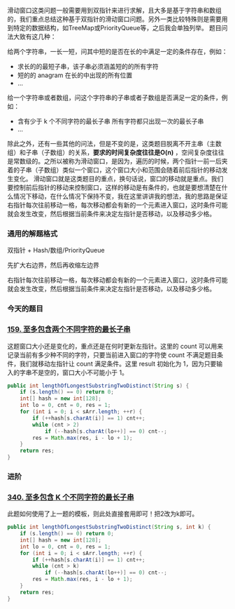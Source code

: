 滑动窗口这类问题一般需要用到双指针来进行求解，且大多是基于字符串和数组的，我们重点总结这种基于双指针的滑动窗口问题。另外一类比较特殊则是需要用到特定的数据结构，如TreeMap或PriorityQueue等，之后我会单独列举。
题目问法大致有这几种：

给两个字符串，一长一短，问其中短的是否在长的中满足一定的条件存在，例如：

- 求长的的最短子串，该子串必须涵盖短的的所有字符
- 短的的 anagram 在长的中出现的所有位置
- ...

给一个字符串或者数组，问这个字符串的子串或者子数组是否满足一定的条件，例如：

- 含有少于 k 个不同字符的最长子串
 所有字符都只出现一次的最长子串
- ...

除此之外，还有一些其他的问法，但是不变的是，这类题目脱离不开主串（主数组）和子串（子数组）的关系，**要求的时间复杂度往往是O(n)** ，空间复杂度往往是常数级的。之所以被称为滑动窗口，是因为，遍历的时候，两个指针一前一后夹着的子串（子数组）类似一个窗口，这个窗口大小和范围会随着前后指针的移动发生变化。
滑动窗口就是这类题目的重点，换句话说，窗口的移动就是重点。我们要控制前后指针的移动来控制窗口，这样的移动是有条件的，也就是要想清楚在什么情况下移动，在什么情况下保持不变，我在这里讲讲我的想法，我的思路是保证右指针每次往前移动一格，每次移动都会有新的一个元素进入窗口，这时条件可能就会发生改变，然后根据当前条件来决定左指针是否移动，以及移动多少格。

### 通用的解题格式
双指针 + Hash/数组/PriorityQueue

先扩大右边界，然后再收缩左边界

右指针每次往前移动一格，每次移动都会有新的一个元素进入窗口，这时条件可能就会发生改变，然后根据当前条件来决定左指针是否移动，以及移动多少格。

### 今天的题目

### [159. 至多包含两个不同字符的最长子串](https://leetcode-cn.com/problems/longest-substring-with-at-most-two-distinct-characters/)

这题窗口大小还是变化的，重点还是在何时更新左指针。这里的 count 可以用来记录当前有多少种不同的字符，只要当前进入窗口的字符使 count 不满足题目条件，我们就移动左指针让 count 满足条件。这里 result 初始化为 1，因为只要输入的字串不是空的，窗口大小不可能小于 1。

```Java
public int lengthOfLongestSubstringTwoDistinct(String s) {
    if (s.length() == 0) return 0;
    int[] hash = new int[128];
    int lo = 0, cnt = 0, res = 1;
    for (int i = 0; i < sArr.length; ++r) {
        if (++hash[s.charAt(i)] == 1) cnt++; 
        while (cnt > 2) 
            if (--hash[s.charAt(lo++)] == 0) cnt--;
        res = Math.max(res, i - lo + 1);
    }
    return res;
}
```

### 进阶 
### [340. 至多包含 K 个不同字符的最长子串](https://leetcode-cn.com/problems/longest-substring-with-at-most-k-distinct-characters/)
此题如何使用了上一题的模板，则此处直接套用即可！把2改为k即可。
```Java
public int lengthOfLongestSubstringTwoDistinct(String s, int k) {
    if (s.length() == 0) return 0;
    int[] hash = new int[128];
    int lo = 0, cnt = 0, res = 1;
    for (int i = 0; i < sArr.length; ++r) {
        if (++hash[s.charAt(i)] == 1) cnt++; 
        while (cnt > k) 
            if (--hash[s.charAt(lo++)] == 0) cnt--;
        res = Math.max(res, i - lo + 1);
    }
    return res;
}
```

